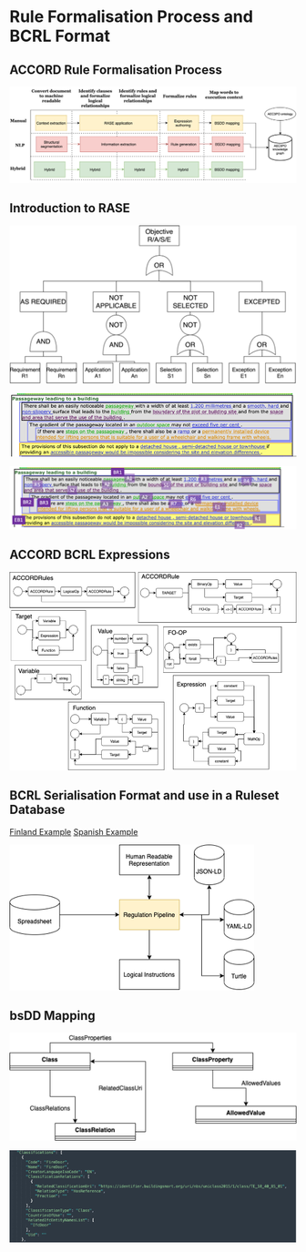 # Rule Formalisation Process and BCRL Format

## ACCORD Rule Formalisation Process

![](./process.png)


## Introduction to RASE

![](./rase.png)


![](./raseexample.png)


![](./raseexample2.png)

## ACCORD BCRL Expressions

![](./expressions.png)

## BCRL Serialisation Format and use in a Ruleset Database

[Finland Example](./finland.md)
[Spanish Example](./spain.md)

![](./pipeline.png)

## bsDD Mapping

![](./bsddstructure.png)

![](./bsddexample.png)
